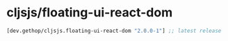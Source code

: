 # cljsjs/floating-ui-react-dom

[](dependency)
```clojure
[dev.gethop/cljsjs.floating-ui-react-dom "2.0.0-1"] ;; latest release
```
[](/dependency)

